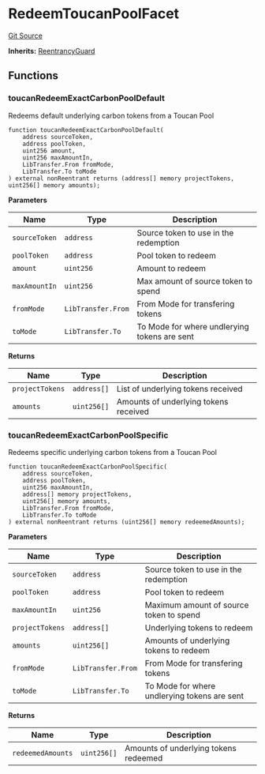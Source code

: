 # RedeemToucanPoolFacet
[Git Source](https://github.com/KlimaDAO/klimadao-solidity/blob/29fd912e7e35bfd36ad9c6e57c2a312d3aed3640/src/infinity/facets/Bridges/Toucan/RedeemToucanPoolFacet.sol)

**Inherits:**
[ReentrancyGuard](/src/infinity/ReentrancyGuard.sol/abstract.ReentrancyGuard.md)


## Functions
### toucanRedeemExactCarbonPoolDefault

Redeems default underlying carbon tokens from a Toucan Pool


```solidity
function toucanRedeemExactCarbonPoolDefault(
    address sourceToken,
    address poolToken,
    uint256 amount,
    uint256 maxAmountIn,
    LibTransfer.From fromMode,
    LibTransfer.To toMode
) external nonReentrant returns (address[] memory projectTokens, uint256[] memory amounts);
```
**Parameters**

|Name|Type|Description|
|----|----|-----------|
|`sourceToken`|`address`|     Source token to use in the redemption|
|`poolToken`|`address`|       Pool token to redeem|
|`amount`|`uint256`|          Amount to redeem|
|`maxAmountIn`|`uint256`|     Max amount of source token to spend|
|`fromMode`|`LibTransfer.From`|        From Mode for transfering tokens|
|`toMode`|`LibTransfer.To`|          To Mode for where undlerying tokens are sent|

**Returns**

|Name|Type|Description|
|----|----|-----------|
|`projectTokens`|`address[]`|  List of underlying tokens received|
|`amounts`|`uint256[]`|        Amounts of underlying tokens received|


### toucanRedeemExactCarbonPoolSpecific

Redeems specific underlying carbon tokens from a Toucan Pool


```solidity
function toucanRedeemExactCarbonPoolSpecific(
    address sourceToken,
    address poolToken,
    uint256 maxAmountIn,
    address[] memory projectTokens,
    uint256[] memory amounts,
    LibTransfer.From fromMode,
    LibTransfer.To toMode
) external nonReentrant returns (uint256[] memory redeemedAmounts);
```
**Parameters**

|Name|Type|Description|
|----|----|-----------|
|`sourceToken`|`address`|         Source token to use in the redemption|
|`poolToken`|`address`|           Pool token to redeem|
|`maxAmountIn`|`uint256`|         Maximum amount of source token to spend|
|`projectTokens`|`address[]`|       Underlying tokens to redeem|
|`amounts`|`uint256[]`|             Amounts of underlying tokens to redeem|
|`fromMode`|`LibTransfer.From`|            From Mode for transfering tokens|
|`toMode`|`LibTransfer.To`|              To Mode for where undlerying tokens are sent|

**Returns**

|Name|Type|Description|
|----|----|-----------|
|`redeemedAmounts`|`uint256[]`|    Amounts of underlying tokens redeemed|



